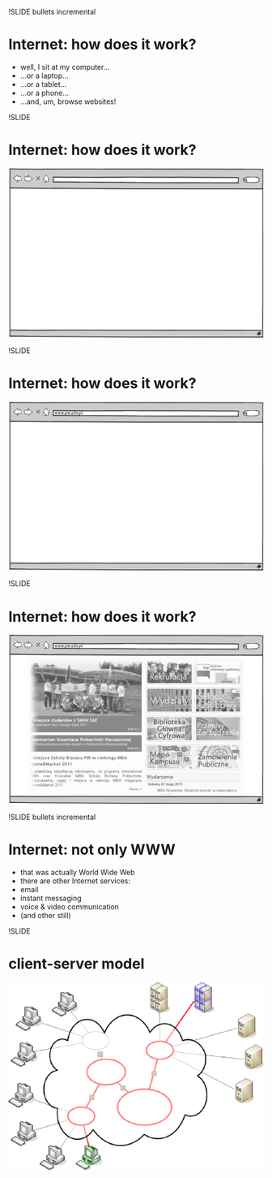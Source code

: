 !SLIDE bullets incremental

# Internet: how does it work?

* well, I sit at my computer…
* …or a laptop…
* …or a tablet…
* …or a phone…
* …and, um, browse websites!



!SLIDE

# Internet: how does it work?

![browser 1](browser.1.png)



!SLIDE

# Internet: how does it work?

![browser 2](browser.2.png)



!SLIDE

# Internet: how does it work?

![browser 3](browser.3.png)



!SLIDE bullets incremental

# Internet: not only WWW

* that was actually World Wide Web
* there are other Internet services:
* email
* instant messaging
* voice &amp; video communication
* (and other still)



!SLIDE

# client-server model

![internet](internet.png)
